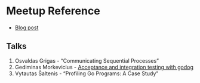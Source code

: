 # Meetup Reference

- [Blog post](http://gophers.lt/post/go17-celebration-meetup/)

## Talks

1. Osvaldas Grigas - “Communicating Sequential Processes”
2. Gediminas Morkevicius - [Acceptance and integration testing with
   godog](https://github.com/l3pp4rd/slides.gediminasm.org/tree/master/gotalks/godog)
3. Vytautas Šaltenis - “Profiling Go Programs: A Case Study”
